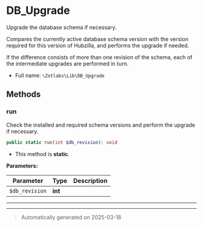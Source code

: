 
# DB_Upgrade

Upgrade the database schema if necessary.

Compares the currently active database schema version with the version
required for this version of Hubzilla, and performs the upgrade if needed.

If the difference consists of more than one revision of the schema, each of
the intermediate upgrades are performed in turn.

* Full name: `\Zotlabs\Lib\DB_Upgrade`




## Methods


### run

Check the installed and required schema versions and perform the upgrade
if necessary.

```php
public static run(int $db_revision): void
```



* This method is **static**.




**Parameters:**

| Parameter | Type | Description |
|-----------|------|-------------|
| `$db_revision` | **int** |  |





***


***
> Automatically generated on 2025-03-18
